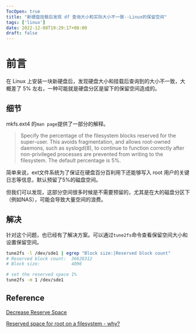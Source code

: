 ```yaml
---
TocOpen: true
title: "新硬盘挂载后发现 df 查询大小和实际大小不一致--Linux的保留空间"
tags: ['linux']
date: 2022-12-08T19:29:17+08:00
draft: false
---
```

# 前言
在 Linux 上安装一块新硬盘后，发现硬盘大小和挂载后查询到的大小不一致，大概差了 5% 左右，一种可能就是硬盘分区是留下的保留空间造成的。

## 细节
mkfs.ext4 的`man page`提供了一部分的解释。

> Specify the percentage of the filesystem blocks reserved for the super-user. This avoids fragmentation, and allows root-owned daemons, such as syslogd(8), to continue to function correctly after non-privileged processes are prevented from writing to the filesystem. The default percentage is 5%.

简单来说，ext文件系统为了保证在硬盘百分百利用下还能够写入 root 用户的关键日志等信息，默认预留了5%的磁盘空间。

但我们可以发现，这部分空间很多时候是不需要预留的，尤其是在大的磁盘分区下（例如NAS），可能会导致大量空间的浪费。

## 解决
针对这个问题，也已经有了解决方案。可以通过`tune2fs`命令查看保留空间大小和设置保留空间。

```bash
tune2fs -l /dev/sde1 | egrep "Block size:|Reserved block count"
# Reserved block count:  36628312
# Block size:            4096
```

```bash 
# set the reserved space 1%
tune2fs -m 1 /dev/sde1
```

## Reference
[Decrease Reserve Space](https://docs.cloudera.com/cloudera-manager/7.4.2/managing-clusters/topics/cm-decrease-reserved-space.html) 

[Reserved space for root on a filesystem - why?](https://unix.stackexchange.com/questions/7950/reserved-space-for-root-on-a-filesystem-why) 
